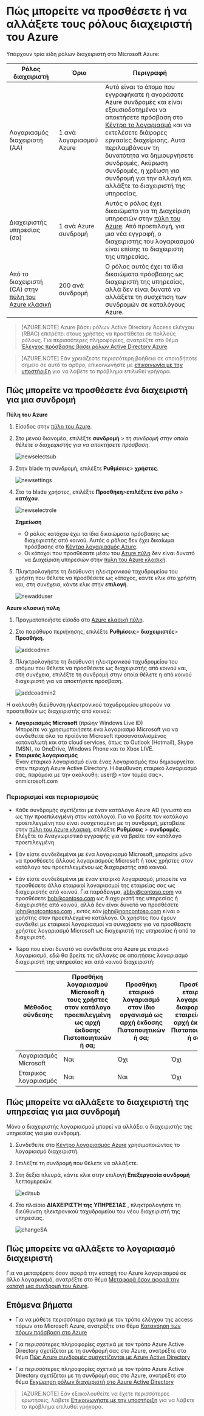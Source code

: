 <properties
    pageTitle="Πώς μπορείτε να προσθέσετε ή να αλλάξετε τους ρόλους διαχειριστή του Azure | Microsoft Azure"
    description="Περιγράφει τον τρόπο για να προσθέσετε ή να αλλάξετε από κοινού διαχειριστή Azure, διαχειριστή της υπηρεσίας και το λογαριασμό διαχειριστή"
    services=""
    documentationCenter=""
    authors="genlin"
    manager="mbaldwin"
    editor=""
    tags="billing"/>

<tags
    ms.service="billing"
    ms.workload="na"
    ms.tgt_pltfrm="na"
    ms.devlang="na"
    ms.topic="article"
    ms.date="08/17/2016"
    ms.author="genli"/>

# <a name="how-to-add-or-change-azure-administrator-roles"></a>Πώς μπορείτε να προσθέσετε ή να αλλάξετε τους ρόλους διαχειριστή του Azure

Υπάρχουν τρία είδη ρόλων διαχειριστή στο Microsoft Azure:

| Ρόλος διαχειριστή   | Όριο  | Περιγραφή
| ------------- | ------------- |---------------|
|Λογαριασμός διαχειριστή (ΑΑ)  | 1 ανά λογαριασμού Azure  |Αυτό είναι το άτομο που εγγραφήκατε ή αγοράσατε Azure συνδρομές και είναι εξουσιοδοτημένοι να αποκτήσετε πρόσβαση στο [Κέντρο το λογαριασμό](https://account.windowsazure.com/Home/Index) και να εκτελέσετε διάφορες εργασίες διαχείρισης. Αυτά περιλαμβάνουν τη δυνατότητα να δημιουργήσετε συνδρομές, Ακύρωση συνδρομές, η χρέωση για συνδρομή για την αλλαγή και αλλάξτε το διαχειριστή της υπηρεσίας.
| Διαχειριστής υπηρεσίας (σα) | 1 ανά Azure συνδρομή  |Αυτός ο ρόλος έχει δικαιώματα για τη Διαχείριση υπηρεσιών στην [πύλη του Azure](https://portal.azure.com). Από προεπιλογή, για μια νέα εγγραφή, ο διαχειριστής του λογαριασμού είναι επίσης το διαχειριστή της υπηρεσίας.|
|Από το διαχειριστή (CA) στην [πύλη του Azure κλασική](https://manage.windowsazure.com)|200 ανά συνδρομή| Ο ρόλος αυτός έχει τα ίδια δικαιώματα πρόσβασης ως διαχειριστή της υπηρεσίας, αλλά δεν είναι δυνατό να αλλάξετε τη συσχέτιση των συνδρομών σε καταλόγους Azure. |

> [AZURE.NOTE] Azure βάσει ρόλων Active Directory Access ελέγχου (RBAC) επιτρέπει στους χρήστες να προστίθεται σε πολλούς ρόλους. Για περισσότερες πληροφορίες, ανατρέξτε στο θέμα [Έλεγχος πρόσβασης βάσει ρόλων Active Directory Azure](./active-directory/role-based-access-control-configure.md).

> [AZURE.NOTE] Εάν χρειάζεστε περισσότερη βοήθεια σε οποιοδήποτε σημείο σε αυτό το άρθρο, επικοινωνήστε με [επικοινωνία με την υποστήριξη](https://portal.azure.com/?#blade/Microsoft_Azure_Support/HelpAndSupportBlade) για να λάβετε το πρόβλημα επιλυθεί γρήγορα.

## <a name="how-to-add-an-admin-for-a-subscription"></a>Πώς μπορείτε να προσθέσετε ένα διαχειριστή για μια συνδρομή

**Πύλη του Azure**

1. Είσοδος στην [πύλη του Azure](https://portal.azure.com).

2. Στο μενού διανομέα, επιλέξτε **συνδρομή** > *τη συνδρομή στην οποία θέλετε ο διαχειριστής για να αποκτήσετε πρόσβαση*.

    ![newselectsub](./media/billing-add-change-azure-subscription-administrator/newselectsub.png)

3. Στην blade τη συνδρομή, επιλέξτε **Ρυθμίσεις**> **χρήστες**.

    ![newsettings](./media/billing-add-change-azure-subscription-administrator/newsettings.png)
4. Στο το blade χρήστες, επιλέξτε **Προσθήκη**>**επιλέξετε ένα ρόλο** > **κατόχου**.

    ![newselectrole](./media/billing-add-change-azure-subscription-administrator/newselectrole.png)

    **Σημείωση**
    - Ο ρόλος κατόχου έχει τα ίδια δικαιώματα πρόσβασης ως διαχειριστής από κοινού. Αυτός ο ρόλος δεν έχει δικαίωμα πρόσβασης στο [Κέντρο λογαριασμός Azure](https://account.windowsazure.com/subscriptions).
    - Οι κάτοχοι που προσθέσατε μέσω του [Azure πύλη](https://portal.azure.com) δεν είναι δυνατό να Διαχείριση υπηρεσιών στην [πύλη του Azure κλασική](https://manage.windowsazure.com).  

5. Πληκτρολογήστε τη διεύθυνση ηλεκτρονικού ταχυδρομείου του χρήστη που θέλετε να προσθέσετε ως κάτοχος, κάντε κλικ στο χρήστη και, στη συνέχεια, κάντε κλικ στην **επιλογή**.

    ![newadduser](./media/billing-add-change-azure-subscription-administrator/newadduser.png)

**Azure κλασική πύλη**

1. Πραγματοποιήστε είσοδο στο [Azure κλασική πύλη](https://manage.windowsazure.com/).

2. Στο παράθυρο περιήγησης, επιλέξτε **Ρυθμίσεις**> **διαχειριστές**> **Προσθήκη**. </br>

    ![addcodmin](./media/billing-add-change-azure-subscription-administrator/addcoadmin.png)

3. Πληκτρολογήστε τη διεύθυνση ηλεκτρονικού ταχυδρομείου του ατόμου που θέλετε να προσθέσετε ως διαχειριστής από κοινού και, στη συνέχεια, επιλέξτε τη συνδρομή στην οποία θέλετε η από κοινού διαχειριστή για να αποκτήσετε πρόσβαση.</br>

    ![addcoadmin2](./media/billing-add-change-azure-subscription-administrator/addcoadmin2.png)</br>

Η ακόλουθη διεύθυνση ηλεκτρονικού ταχυδρομείου μπορούν να προστεθούν ως διαχειριστής από κοινού:

* **Λογαριασμός Microsoft** (πρώην Windows Live ID) </br>
 Μπορείτε να χρησιμοποιήσετε ένα λογαριασμό Microsoft για να συνδεθείτε όλα τα προϊόντα Microsoft προσανατολισμένος καταναλωτή και στο cloud services, όπως το Outlook (Hotmail), Skype (MSN), το OneDrive, Windows Phone και το Xbox LIVE.
* **Εταιρικός λογαριασμός**</br>
 Έναν εταιρικό λογαριασμό είναι ένας λογαριασμός που δημιουργείται στην περιοχή Azure Active Directory. Η διεύθυνση εταιρικό λογαριασμό σας, παρόμοια με την ακόλουθη: user@ &lt;τον τομέα σας&gt;. onmicrosoft.com

### <a name="limitations-and-restrictions"></a>Περιορισμοί και περιορισμούς

 * Κάθε συνδρομής σχετίζεται με έναν κατάλογο Azure AD (γνωστό και ως την προεπιλεγμένη στον κατάλογο). Για να βρείτε τον κατάλογο προεπιλεγμένη που είναι συσχετισμένη με τη συνδρομή, μεταβείτε στην [πύλη του Azure κλασική](https://manage.windowsazure.com/), επιλέξτε **Ρυθμίσεις** > **συνδρομές**. Ελέγξτε το Αναγνωριστικό εγγραφής για να βρείτε τον κατάλογο προεπιλεγμένη.

 * Εάν είστε συνδεδεμένοι με ένα λογαριασμό Microsoft, μπορείτε μόνο να προσθέσετε άλλους λογαριασμούς Microsoft ή τους χρήστες στον κατάλογο του προεπιλεγμένου ως διαχειριστής από κοινού.

 * Εάν είστε συνδεδεμένοι με έναν εταιρικό λογαριασμό, μπορείτε να προσθέσετε άλλα εταιρικοί λογαριασμοί της εταιρείας σας ως διαχειριστής από κοινού. Για παράδειγμα, abby@contoso.com να προσθέσετε bob@contoso.com ως διαχειριστή της υπηρεσίας ή διαχειριστής από κοινού, αλλά δεν είναι δυνατό να προσθέσετε john@notcontoso.com , εκτός εάν john@noncontoso.com είναι ο χρήστης στον προεπιλεγμένο κατάλογο. Οι χρήστες που έχουν συνδεθεί με εταιρικοί λογαριασμοί να συνεχίσετε για να προσθέσετε χρήστες λογαριασμό Microsoft ως διαχειριστή της υπηρεσίας ή από το διαχειριστή.

 * Τώρα που είναι δυνατό να συνδεθείτε στο Azure με εταιρικό λογαριασμό, εδώ θα βρείτε τις αλλαγές σε απαιτήσεις λογαριασμό διαχειριστή της υπηρεσίας και από κοινού διαχειριστή:

    Μέθοδος σύνδεσης| Προσθήκη λογαριασμού Microsoft ή τους χρήστες στον κατάλογο προεπιλεγμένη ως αρχή έκδοσης Πιστοποιητικών ή σα;  |Προσθήκη εταιρικό λογαριασμό στον ίδιο οργανισμό ως αρχή έκδοσης Πιστοποιητικών ή σα; |Προσθήκη εταιρικό λογαριασμό διαφορετικό εταιρείας ως αρχή έκδοσης Πιστοποιητικών ή σα;
    ------------- | ------------- |---------------|---------------
    Λογαριασμός Microsoft |Ναι|Όχι|Όχι
    Εταιρικός λογαριασμός|Ναι|Ναι|Όχι

## <a name="how-to-change-service-administrator-for-a-subscription"></a>Πώς μπορείτε να αλλάξετε το διαχειριστή της υπηρεσίας για μια συνδρομή

Μόνο ο διαχειριστής λογαριασμού μπορεί να αλλάξει ο διαχειριστής της υπηρεσίας για μια συνδρομή.

1. Συνδεθείτε στο [Κέντρο λογαριασμός Azure](https://account.windowsazure.com/subscriptions) χρησιμοποιώντας το λογαριασμό διαχειριστή.

2. Επιλέξτε τη συνδρομή που θέλετε να αλλάξετε.

3. Στη δεξιά πλευρά, κάντε κλικ στην επιλογή **Επεξεργασία συνδρομή** λεπτομερειών. </br>

    ![editsub](./media/billing-add-change-azure-subscription-administrator/editsub.png)

4. Στο πλαίσιο **ΔΙΑΧΕΙΡΙΣΤΉ της ΥΠΗΡΕΣΊΑΣ** , πληκτρολογήστε τη διεύθυνση ηλεκτρονικού ταχυδρομείου του νέου διαχειριστή της υπηρεσίας. </br>

    ![changeSA](./media/billing-add-change-azure-subscription-administrator/changeSA.png)

## <a name="how-to-change-the-account-administrator"></a>Πώς μπορείτε να αλλάξετε το λογαριασμό διαχειριστή

Για να μεταφέρετε όσον αφορά την κατοχή του Azure λογαριασμού σε άλλο λογαριασμό, ανατρέξτε στο θέμα [Μεταφορά όσον αφορά την κατοχή μια συνδρομή του Azure](billing-subscription-transfer.md).

## <a name="next-steps"></a>Επόμενα βήματα

* Για να μάθετε περισσότερα σχετικά με τον τρόπο ελέγχου της access πόρων στο Microsoft Azure, ανατρέξτε στο θέμα [Κατανόηση των πόρων πρόσβαση στο Azure](./active-directory/active-directory-understanding-resource-access.md)

* Για περισσότερες πληροφορίες σχετικά με τον τρόπο Azure Active Directory σχετίζεται με τη συνδρομή σας στο Azure, ανατρέξτε στο θέμα [Πώς Azure συνδρομές συσχετίζονται με Azure Active Directory](./active-directory/active-directory-how-subscriptions-associated-directory.md)

* Για περισσότερες πληροφορίες σχετικά με τον τρόπο Azure Active Directory σχετίζεται με τη συνδρομή σας στο Azure, ανατρέξτε στο θέμα [Εκχώρηση ρόλων διαχειριστή στο Azure Active Directory](./active-directory/active-directory-assign-admin-roles.md)

> [AZURE.NOTE] Εάν εξακολουθείτε να έχετε περισσότερες ερωτήσεις, λάβετε [Επικοινωνήστε με την υποστήριξη](https://portal.azure.com/?#blade/Microsoft_Azure_Support/HelpAndSupportBlade) για να λάβετε το πρόβλημα επιλυθεί γρήγορα.
